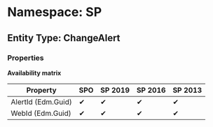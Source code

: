 # Namespace: SP
## Entity Type: ChangeAlert

### Properties

**Availability matrix**

Property | SPO | SP 2019 | SP 2016 | SP 2013
----------|-----|---------|---------|--------
AlertId (Edm.Guid) | ✔ | ✔ | ✔ | ✔
WebId (Edm.Guid) | ✔ | ✔ | ✔ | ✔

